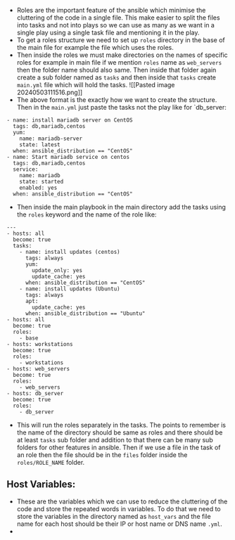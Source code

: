 - Roles are the important feature of the ansible which minimise the cluttering of the code in a single file. This make easier to split the files into tasks and not into plays so we can use as many as we want in a single play using a single task file and mentioning it in the play.
- To get a roles structure we need to set up `roles` directory in the base of the main file for example the file which uses the roles.
- Then inside the roles we must make directories on the names of specific roles for example in main file if we mention `roles` name as `web_servers` then the folder name should also same. Then inside that folder again create a sub folder named as `tasks` and then inside that `tasks` create `main.yml` file which will hold the tasks.
![[Pasted image 20240503111516.png]]
- The above format is the exactly how we want to create the structure. Then in the `main.yml` just paste the tasks not the play like for `db_server:
```
- name: install mariadb server on CentOS
  tags: db,mariadb,centos
  yum:
    name: mariadb-server
    state: latest
  when: ansible_distribution == "CentOS"  
- name: Start mariadb service on centos
  tags: db,mariadb,centos
  service:
    name: mariadb
    state: started 
    enabled: yes
  when: ansible_distribution == "CentOS"
```
- Then inside the main playbook in the main directory add the tasks using the `roles` keyword and the name of the role like:
```
---
- hosts: all
  become: true
  tasks:
    - name: install updates (centos)
      tags: always
      yum:
        update_only: yes
        update_cache: yes
      when: ansible_distribution == "CentOS"
    - name: install updates (Ubuntu)
      tags: always
      apt:
        update_cache: yes
      when: ansible_distribution == "Ubuntu"
- hosts: all
  become: true
  roles:
    - base
- hosts: workstations
  become: true
  roles:
    - workstations
- hosts: web_servers
  become: true
  roles:
    - web_servers
- hosts: db_server
  become: true
  roles:
    - db_server
```
- This will run the roles separately in the tasks. The points to remember is the name of the directory should be same as roles and there should be at least `tasks` sub folder and addition to that there can be many sub folders for other features in ansible. Then if we use a file in the task of an role then the file should be in the `files` folder inside the `roles/ROLE_NAME` folder.
## Host Variables:
- These are the variables which we can use to reduce the cluttering of the code and store the repeated words in variables. To do that we need to store the variables in the directory named as `host_vars` and the file name for each host should be their IP or host name or DNS name `.yml`.
- 